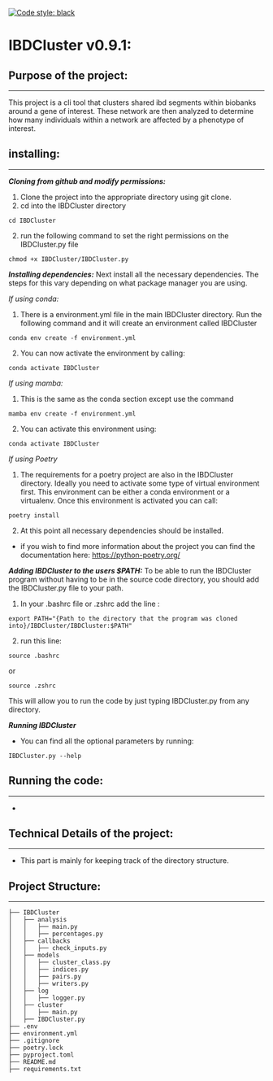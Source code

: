 [![Code style: black](https://img.shields.io/badge/code%20style-black-000000.svg)](https://github.com/psf/black)

# IBDCluster v0.9.1:

## Purpose of the project: 
___
This project is a cli tool that clusters shared ibd segments within biobanks around a gene of interest. These network are then analyzed to determine how many individuals within a network are affected by a phenotype of interest.

## installing:
___
***Cloning from github and modify permissions:***
1. Clone the project into the appropriate directory using git clone.
2. cd into the IBDCluster directory
```
cd IBDCluster
```
2. run the following command to set the right permissions on the IBDCluster.py file
```
chmod +x IBDCluster/IBDCluster.py
```
***Installing dependencies:***
Next install all the necessary dependencies. The steps for this vary depending on what package manager you are using.

*If using conda:*
1. There is a environment.yml file in the main IBDCluster directory. Run the following command and it will create an environment called IBDCluster

```
conda env create -f environment.yml
```

2. You can now activate the environment by calling:

```
conda activate IBDCluster
```

*If using mamba:*
1. This is the same as the conda section except use the command
```
mamba env create -f environment.yml
```
2. You can activate this environment using:
```
conda activate IBDCluster
```

*If using Poetry*
1. The requirements for a poetry project are also in the IBDCluster directory. Ideally you need to activate some type of virtual environment first. This environment can be either a conda environment or a virtualenv. Once this environment is activated you can call:

```
poetry install
```

2. At this point all necessary dependencies should be installed.

* if you wish to find more information about the project you can find the documentation here: https://python-poetry.org/

***Adding IBDCluster to the users $PATH:***
To be able to run the IBDCluster program without having to be in the source code directory, you should add the IBDCluster.py file to your path.

1. In your .bashrc file or .zshrc add the line :
```
export PATH="{Path to the directory that the program was cloned into}/IBDCluster/IBDCluster:$PATH"
```
2. run this line:
```
source .bashrc
```
or
```
source .zshrc
```
This will allow you to run the code by just typing IBDCluster.py from any directory.

***Running IBDCluster***
* You can find all the optional parameters by running:
```
IBDCluster.py --help
```
## Running the code:
___
*

## Technical Details of the project:
___
* This part is mainly for keeping track of the directory structure.

## Project Structure:
___
```
├── IBDCluster
│   ├── analysis
│   │   ├── main.py
│   │   ├── percentages.py
│   ├── callbacks
│   │   ├── check_inputs.py
│   ├── models
│   │   ├── cluster_class.py
│   │   ├── indices.py
│   │   ├── pairs.py
│   │   ├── writers.py
│   ├── log
│   │   ├── logger.py
│   ├── cluster
│   │   ├── main.py
│   ├── IBDCluster.py
├── .env
├── environment.yml
├── .gitignore
├── poetry.lock
├── pyproject.toml
├── README.md
├── requirements.txt
```